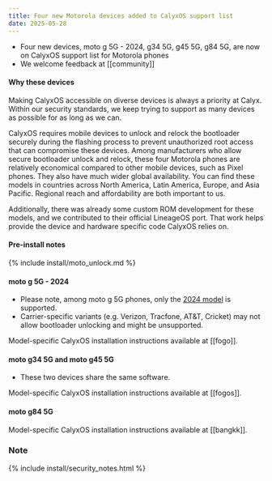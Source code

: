 ```yaml
---
title: Four new Motorola devices added to CalyxOS support list
date: 2025-05-28
---
```


* Four new devices, moto g 5G - 2024, g34 5G, g45 5G, g84 5G, are now on CalyxOS support list for Motorola phones
* We welcome feedback at [[community]]

#### Why these devices

Making CalyxOS accessible on diverse devices is always a priority at Calyx. Within our security standards, we keep trying to support as many devices as possible for as long as we can.

CalyxOS requires mobile devices to unlock and relock the bootloader securely during the flashing process to prevent unauthorized root access that can compromise these devices. Among manufacturers who allow secure bootloader unlock and relock, these four Motorola phones are relatively economical compared to other mobile devices, such as Pixel phones. They also have much wider global availability. You can find these models in countries across North America, Latin America, Europe, and Asia Pacific. Regional reach and affordability are both important to us.

Additionally, there was already some custom ROM development for these models, and we contributed to their official LineageOS port. That work helps provide the device and hardware specific code CalyxOS relies on.

#### Pre-install notes

{% include install/moto_unlock.md %}

#### moto g 5G - 2024

* Please note, among moto g 5G phones, only the [2024 model](https://www.motorola.com/us/en/p/phones/moto-g/g-5g-gen-3/pmipmgl36mr) is supported.
* Carrier-specific variants (e.g. Verizon, Tracfone, AT&T, Cricket) may not allow bootloader unlocking and might be unsupported.

Model-specific CalyxOS installation instructions available at [[fogo]].

#### moto g34 5G and moto g45 5G

* These two devices share the same software.

Model-specific CalyxOS installation instructions available at [[fogos]].

#### moto g84 5G

Model-specific CalyxOS installation instructions available at [[bangkk]].

### Note

{% include install/security_notes.html %}
